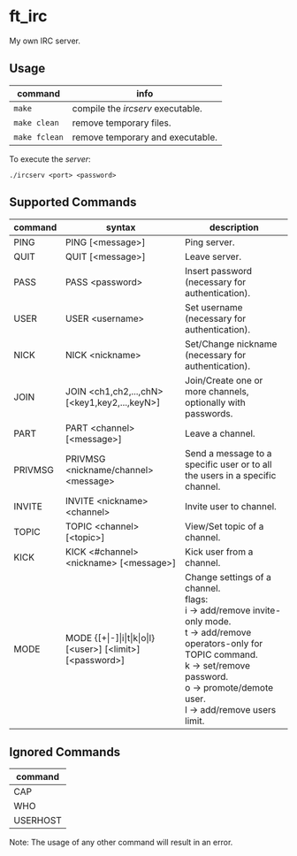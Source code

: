 # ft_irc
My own IRC server.

## Usage
| command | info |
| ------- | ---- |
| `make` | compile the *ircserv* executable. |
| `make clean` | remove temporary files. |
| `make fclean` | remove temporary and executable. |

To execute the *server*:
```shell
./ircserv <port> <password>
```

## Supported Commands

| command | syntax | description |
| ------- | ------ | ----------- |
| PING | PING [\<message>] | Ping server. |
| QUIT | QUIT [\<message>] | Leave server. |
| PASS | PASS \<password> | Insert password (necessary for authentication). |
| USER | USER \<username> | Set username (necessary for authentication). |
| NICK | NICK \<nickname> | Set/Change nickname (necessary for authentication). |
| JOIN | JOIN \<ch1,ch2,...,chN> [\<key1,key2,...,keyN>] | Join/Create one or more channels, optionally with passwords. |
| PART | PART \<channel> [\<message>] | Leave a channel. |
| PRIVMSG | PRIVMSG \<nickname/channel> \<message> | Send a message to a specific user or to all the users in a specific channel. |
| INVITE | INVITE \<nickname> \<channel> | Invite user to channel. |
| TOPIC | TOPIC \<channel> [\<topic>] | View/Set topic of a channel. |
| KICK | KICK \<#channel> \<nickname> [\<message>] | Kick user from a channel. |
| MODE | MODE <channel> {[+\|-]\|i\|t\|k\|o\|l} [\<user>] [\<limit>] [\<password>] | Change settings of a channel. <br> flags: <br> i -> add/remove invite-only mode. <br> t -> add/remove operators-only for TOPIC command. <br> k -> set/remove password. <br> o -> promote/demote user. <br> l -> add/remove users limit. |

## Ignored Commands
| command |
| ------- |
| CAP |
| WHO |
| USERHOST |

Note: The usage of any other command will result in an error.
